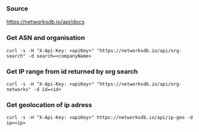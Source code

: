 ### Source
https://networksdb.io/api/docs

### Get ASN and organisation
```
curl -s -H "X-Api-Key: <apiKey>" "https://networksdb.io/api/org-search" -d search=<companyName>
```

### Get IP range from id returned by org search
```
curl -s -H "X-Api-Key: <apiKey>" "https://networksdb.io/api/org-networks" -d id=<id>
```

### Get geolocation of ip adress
```
curl -s -H "X-Api-Key: <apiKey>" https://networksdb.io/api/ip-geo -d ip=<ip>
```

